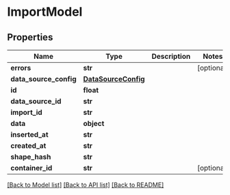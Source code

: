 # ImportModel

## Properties
Name | Type | Description | Notes
------------ | ------------- | ------------- | -------------
**errors** | **str** |  | [optional] 
**data_source_config** | [**DataSourceConfig**](DataSourceConfig.md) |  | 
**id** | **float** |  | 
**data_source_id** | **str** |  | 
**import_id** | **str** |  | 
**data** | **object** |  | 
**inserted_at** | **str** |  | 
**created_at** | **str** |  | 
**shape_hash** | **str** |  | 
**container_id** | **str** |  | [optional] 

[[Back to Model list]](../README.md#documentation-for-models) [[Back to API list]](../README.md#documentation-for-api-endpoints) [[Back to README]](../README.md)

